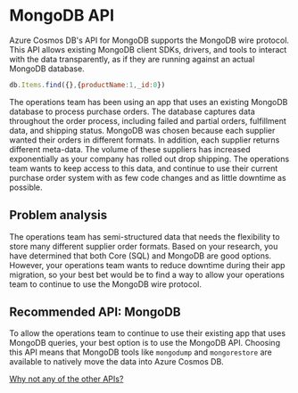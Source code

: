 # MongoDB API

Azure Cosmos DB's API for MongoDB supports the MongoDB wire protocol. This API allows existing MongoDB client SDKs, drivers, and tools to interact with the data transparently, as if they are running against an actual MongoDB database.

```jsx
db.Items.find({},{productName:1,_id:0})
```

The operations team has been using an app that uses an existing MongoDB database to process purchase orders. The database captures data throughout the order process, including failed and partial orders, fulfillment data, and shipping status. MongoDB was chosen because each supplier wanted their orders in different formats. In addition, each supplier returns different meta-data. The volume of these suppliers has increased exponentially as your company has rolled out drop shipping. The operations team wants to keep access to this data, and continue to use their current purchase order system with as few code changes and as little downtime as possible.

## **Problem analysis**

The operations team has semi-structured data that needs the flexibility to store many different supplier order formats. Based on your research, you have determined that both Core (SQL) and MongoDB are good options. However, your operations team wants to reduce downtime during their app migration, so your best bet would be to find a way to allow your operations team to continue to use the MongoDB wire protocol.

## **Recommended API: MongoDB**

To allow the operations team to continue to use their existing app that uses MongoDB queries, your best option is to use the MongoDB API. Choosing this API means that MongoDB tools like `mongodump` and `mongorestore` are available to natively move the data into Azure Cosmos DB.

[Why not any of the other APIs?](MongoDB%20API/Why%20not%20any%20of%20the%20other%20APIs.csv)